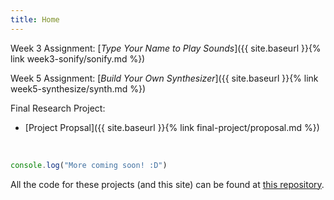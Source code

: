 ```yaml
---
title: Home
---
```


Week 3 Assignment: [_Type Your Name to Play Sounds_]({{ site.baseurl }}{% link week3-sonify/sonify.md %})

Week 5 Assignment: [_Build Your Own Synthesizer_]({{ site.baseurl }}{% link week5-synthesize/synth.md %})

Final Research Project:

- [Project Propsal]({{ site.baseurl }}{% link final-project/proposal.md %})

&nbsp;

```javascript
console.log("More coming soon! :D")
```

All the code for these projects (and this site) can be found at [this repository](https://github.com/thanasibakis/CS190).
